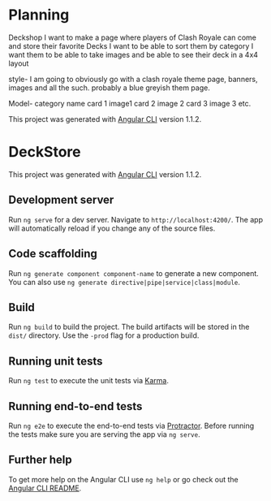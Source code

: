 # Planning

Deckshop
	I want to make a page where players of Clash Royale can come and store their favorite Decks
	I want to be able to sort them by category
	I want them to be able to take images and be able to see their deck in a 4x4 layout


style- I am going to obviously go with a clash royale theme page, banners, images and all the such. probably a blue greyish them page.


Model-
	category
	name
  card 1
	image1
  card 2
	image 2
  card 3
	image 3 etc.

This project was generated with [Angular CLI](https://github.com/angular/angular-cli) version 1.1.2.



# DeckStore

This project was generated with [Angular CLI](https://github.com/angular/angular-cli) version 1.1.2.

## Development server

Run `ng serve` for a dev server. Navigate to `http://localhost:4200/`. The app will automatically reload if you change any of the source files.

## Code scaffolding

Run `ng generate component component-name` to generate a new component. You can also use `ng generate directive|pipe|service|class|module`.

## Build

Run `ng build` to build the project. The build artifacts will be stored in the `dist/` directory. Use the `-prod` flag for a production build.

## Running unit tests

Run `ng test` to execute the unit tests via [Karma](https://karma-runner.github.io).

## Running end-to-end tests

Run `ng e2e` to execute the end-to-end tests via [Protractor](http://www.protractortest.org/).
Before running the tests make sure you are serving the app via `ng serve`.

## Further help

To get more help on the Angular CLI use `ng help` or go check out the [Angular CLI README](https://github.com/angular/angular-cli/blob/master/README.md).
